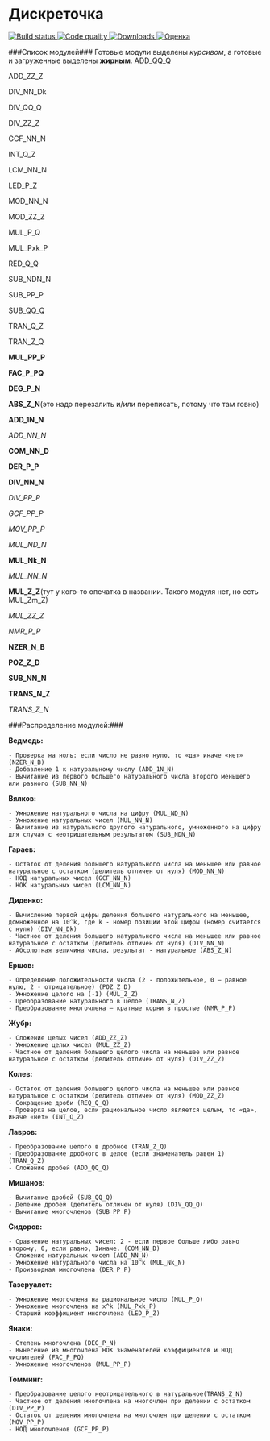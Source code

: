 # Дискреточка

[![Build status](https://img.shields.io/badge/build-failing-red.svg)
![Code quality](https://img.shields.io/badge/code_quality-shit-red.svg)
![Downloads](https://img.shields.io/badge/downloads-0-green.svg)
![Оценка](https://img.shields.io/badge/%D0%BE%D1%86%D0%B5%D0%BD%D0%BA%D0%B0-N/A-lightgrey.svg)](http://shields.io/)

###Список модулей###
Готовые модули выделены *курсивом*, а готовые и загруженные выделены **жирным**.
  ADD_QQ_Q

  ADD_ZZ_Z

  DIV_NN_Dk

  DIV_QQ_Q

  DIV_ZZ_Z

  GCF_NN_N

  INT_Q_Z

  LCM_NN_N

  LED_P_Z

  MOD_NN_N

  MOD_ZZ_Z

  MUL_P_Q

  MUL_Pxk_P

  RED_Q_Q

  SUB_NDN_N

  SUB_PP_P

  SUB_QQ_Q

  TRAN_Q_Z

  TRAN_Z_Q

  **MUL_PP_P**

  **FAC_P_PQ**

  **DEG_P_N**

  **ABS_Z_N**(это надо перезалить и/или переписать, потому что там говно)

  **ADD_1N_N**

  *ADD_NN_N*

  **COM_NN_D**

  **DER_P_P**

  **DIV_NN_N**

  *DIV_PP_P*

  *GCF_PP_P*

  *MOV_PP_P*

  *MUL_ND_N*

  **MUL_Nk_N**

  *MUL_NN_N*

  **MUL_Z_Z**(тут у кого-то опечатка в названии. Такого модуля нет, но есть MUL_Zm_Z)

  *MUL_ZZ_Z*

  *NMR_P_P*

  **NZER_N_B**

  **POZ_Z_D**

  **SUB_NN_N**

  **TRANS_N_Z**

  *TRANS_Z_N*



###Распределение модулей:###

  **Ведмедь:**

    - Проверка на ноль: если число не равно нулю, то «да» иначе «нет» (NZER_N_B)
    - Добавление 1 к натуральному числу (ADD_1N_N)
    - Вычитание из первого большего натурального числа второго меньшего или равного (SUB_NN_N)

  **Вялков:**

    - Умножение натурального числа на цифру (MUL_ND_N)
    - Умножение натуральных чисел (MUL_NN_N)
    - Вычитание из натурального другого натурального, умноженного на цифру для случая с неотрицательным результатом (SUB_NDN_N)

  **Гараев:**

    - Остаток от деления большего натурального числа на меньшее или равное натуральное с остатком (делитель отличен от нуля) (MOD_NN_N)
    - НОД натуральных чисел (GCF_NN_N)
    - НОК натуральных чисел (LCM_NN_N)

  **Диденко:**

    - Вычисление первой цифры деления большего натурального на меньшее, домноженное на 10^k, где k - номер позиции этой цифры (номер считается с нуля) (DIV_NN_Dk)
    - Частное от деления большего натурального числа на меньшее или равное натуральное с остатком (делитель отличен от нуля) (DIV_NN_N)
    - Абсолютная величина числа, результат - натуральное (ABS_Z_N)

  **Ершов:**

    - Определение положительности числа (2 - положительное, 0 — равное нулю, 2 - отрицательное) (POZ_Z_D)
    - Умножение целого на (-1) (MUL_Z_Z)
    - Преобразование натурального в целое (TRANS_N_Z)
    - Преобразование многочлена — кратные корни в простые (NMR_P_P)

  **Жубр:**

    - Сложение целых чисел (ADD_ZZ_Z)
    - Умножение целых чисел (MUL_ZZ_Z)
    - Частное от деления большего целого числа на меньшее или равное натуральное с остатком (делитель отличен от нуля) (DIV_ZZ_Z)

  **Колев:**

    - Остаток от деления большего целого числа на меньшее или равное натуральное с остатком (делитель отличен от нуля) (MOD_ZZ_Z)
    - Сокращение дроби (REQ_Q_Q)
    - Проверка на целое, если рациональное число является целым, то «да», иначе «нет» (INT_Q_Z)

  **Лавров:**

    - Преобразование целого в дробное (TRAN_Z_Q)
    - Преобразование дробного в целое (если знаменатель равен 1) (TRAN_Q_Z)
    - Сложение дробей (ADD_QQ_Q)

  **Мишанов:**

    - Вычитание дробей (SUB_QQ_Q)
    - Деление дробей (делитель отличен от нуля) (DIV_QQ_Q)
    - Вычитание многочленов (SUB_PP_P)

  **Сидоров:**

    - Сравнение натуральных чисел: 2 - если первое больше либо равно второму, 0, если равно, 1иначе. (COM_NN_D)
    - Сложение натуральных чисел (ADD_NN_N)
    - Умножение натурального числа на 10^k (MUL_Nk_N)
    - Производная многочлена (DER_P_P)

  **Тазеруалет:**

    - Умножение многочлена на рациональное число (MUL_P_Q)
    - Умножение многочлена на x^k (MUL_Pxk_P)
    - Старший коэффициент многочлена (LED_P_Z)

  **Янаки:**

    - Степень многочлена (DEG_P_N)
    - Вынесение из многочлена НОК знаменателей коэффициентов и НОД числителей (FAC_P_PQ)
    - Умножение многочленов (MUL_PP_P)

  **Томминг:**

    - Преобразование целого неотрицательного в натуральное(TRANS_Z_N)
    - Частное от деления многочлена на многочлен при делении с остатком (DIV_PP_P)
    - Остаток от деления многочлена на многочлен при делении с остатком (MOV_PP_P)
    - НОД многочленов (GCF_PP_P)
